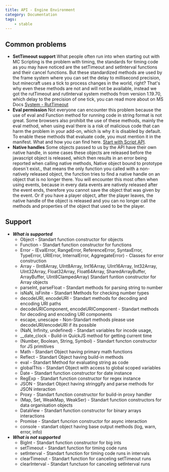 ```yaml
---
title: API - Engine Environment
category: Documentation
tags:
    - stable
---
```



## Common problems
- **SetTimeout support**
What people often run into when starting out with MC Scripting is the problem with timing, the standards for timing code as you may have noticed are the setTimeout and setInterval functions and their cancel functions. But these standardized methods are used by the frame system where you can set the delay to millisecond precision, but minecraft uses a tick to process changes in the world, right? That's why even these methods are not and will not be available, instead we got the rutTimeout and rutInterval system methods from version 1.19.70, which delay to the precision of one tick, you can read more about on MS Docs [System - RutTimeout](https://learn.microsoft.com/en-us/minecraft/creator/scriptapi/minecraft/server/system#retTimeout)
- **Eval permission**
Not everyone can encounter this problem because the use of eval and Function method for running code in string format is not great. Some browsers also prohibit the use of these methods, mainly the eval method, when using eval there is a risk of malicious code that can harm the problem in your add-on, which is why it is disabled by default. To enable these methods that evaluate code, you must
mention it in the manifest. What and how you can find here. [Start with Script API](/scripting/starting-scripts.md).
- **Native handles**
Some objects passed to us by the API have their own native handle, in some cases these objects are released before the javascript object is released, which then results in an error being reported when calling native methods, Native object bound to prototype doesn´t exist., that means the only function you called with a non-natively released object, the function tries to find a native handle on an object that is no longer there. You will encounter this most often when using events, because in every data events are natively released after the event ends, therefore you cannot save the object that was given by the event. Or if you have a player object, after the player leaves, the native handle of the object is released and you can no longer call the methods and properties of the object that used to be the player.

## Support
- ***What is supported***
  - Object - Standart function constructor for objects
  - Function - Standart function constructor for functions
  - Error - (EvalError, RangeError, ReferenceError, SyntaxError, TypeError, URIError, InternalError, AggregateError) - Classes for error construction
  - Array - (Int8Array, UInt8Array, Int16Array, UInt16Array, Int32Array, UInt32Array, Float32Array, Float64Array, SharedArrayBuffer, ArrayBuffer, UInt8ClampedArray) Standart funtion constructor for Array objects
  - parseInt, parseFloat - Standart methods for parsing string to number
  - isNaN, isFinite - Standart Methods for checking number types
  - decodeURI, encodeURI - Standart methods for decoding and encoding URI paths
  - decodeURIComponent, encodeURIComponent - Standart methods for decoding and encoding URI components
  - escape, unescape - Non-Standart methods please use decodeURI/encodeURI if its possible
  - (NaN, Infinity, undefined) - Standart variables for incode usage,
  - __date_clock - Build-in QuickJS method for getting current time
  - (Number, Boolean, String, Symbol) - Standart functon constructor for JS primitives
  - Math - Standart Object having primary math functions
  - Reflect - Standart Object having build-in methods
  - eval - Standart Method for evaluating string as code
  - globalThis - Standart Object with access to global scoped variables
  - Date - Standart function constructor for date instance
  - RegExp - Standart function constructor for regex instance
  - JSON -  Standart Object having stringgify and parse methods for JSON interaction
  - Proxy - Standart function constructor for build-in proxy handler
  - (Map, Set, WeakMap, WeakSer) - Standart function constructors for data organisation objects
  - DataView - Standart function constructor for binary arrays interactions
  - Promise - Standart funcrion constructor for async interaction
  - console - standart object having base output methods (log, warn, error, info)
- ***What is not supported***
  - BigInt - Standart function constructor for big ints
  - setTimeout - Standart function for timing code runs
  - setInterval - Standart function for timing code runs in intervals
  - clearTimeout - Standart function for canceling setTimeout runs
  - clearInterval - Standart functuon for canceling setInterval runs